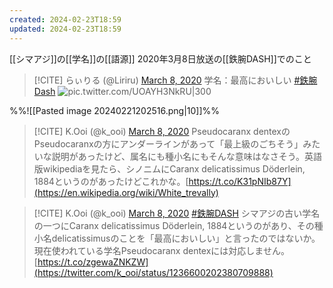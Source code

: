 ```yaml
---
created: 2024-02-23T18:59
updated: 2024-02-23T18:59
---
```


[[シマアジ]]の[[学名]]の[[語源]]
2020年3月8日放送の[[鉄腕DASH]]でのこと

> [!CITE] らぃりる (@Liriru) [March 8, 2020](https://twitter.com/Liriru/status/1236597625375166465)
> 学名：最高においしい [\#鉄腕Dash](https://twitter.com/hashtag/%E9%89%84%E8%85%95Dash) ![pic.twitter.com/UOAYH3NkRU|300](https://pbs.twimg.com/media/ESlG6y7VAAU4WsZ?format=jpg)

%%![[Pasted image 20240221202516.png|10]]%%


> [!CITE] K.Ooi (@k\_ooi) [March 8, 2020](https://twitter.com/k_ooi/status/1236600202380709888)
> Pseudocaranx dentexのPseudocaranxの方にアンダーラインがあって「最上級のごちそう」みたいな説明があったけど、属名にも種小名にもそんな意味はなさそう。英語版wikipediaを見たら、シノニムにCaranx delicatissimus Döderlein, 1884というのがあったけどこれかな。[https://t.co/K31pNIb87Y](https://en.wikipedia.org/wiki/White_trevally)

> [!CITE] K.Ooi (@k\_ooi) [March 8, 2020](https://twitter.com/k_ooi/status/1236617033376075776)
> [\#鉄腕DASH](https://twitter.com/hashtag/%E9%89%84%E8%85%95DASH) シマアジの古い学名の一つにCaranx delicatissimus Döderlein, 1884というのがあり、その種小名delicatissimusのことを「最高においしい」と言ったのではないか。現在使われている学名Pseudocaranx dentexには対応しません。 [https://t.co/zgewaZNKZW](https://twitter.com/k_ooi/status/1236600202380709888)
